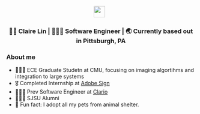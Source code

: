 <p align='center'> 
<a href="https://www.linkedin.com/in/claireshao-yulin/"><img height="30" src="https://raw.githubusercontent.com/trinwin/trinwin/master/icons/linkedin.png?raw=true"></a>&nbsp;&nbsp;

<div align="center">
<h3> 👩🏻 Claire Lin | 👩🏻‍💻 Software Engineer | 🌏 Currently based out in Pittsburgh, PA </h3> 
</div>

### About me 

- 👩🏻‍🎓 ECE Graduate Studetn at CMU, focusing on imaging algortihms and integration to large systems
- 🎖 Completed Internship at [Adobe Sign](https://www.adobe.com/sign.html)
- 👩🏻‍💻 Prev Software Engineer at [Clario](https://clario.com)
- 👩🏻‍🎓 SJSU Alumni
- 🐶 Fun fact: I adopt all my pets from animal shelter.

<!--
**clairelin23/clairelin23** is a ✨ _special_ ✨ repository because its `README.md` (this file) appears on your GitHub profile.

Here are some ideas to get you started:

- 🔭 I’m currently working on ...
- 🌱 I’m currently learning ...
- 👯 I’m looking to collaborate on ...
- 🤔 I’m looking for help with ...
- 💬 Ask me about ...
- 📫 How to reach me: ...
- 😄 Pronouns: ...
- ⚡ Fun fact: ...
-->
